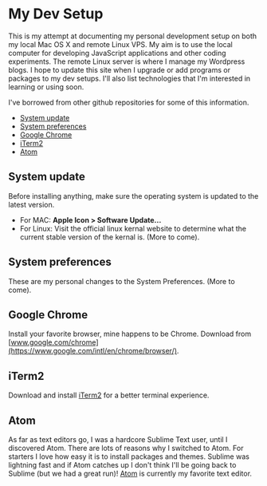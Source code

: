 # My Dev Setup
This is my attempt at documenting my personal development setup on both my local Mac OS X and remote Linux VPS. My aim is to use the local computer for developing JavaScript applications and other coding experiments. The remote Linux server is where I manage my Wordpress blogs. I hope to update this site when I upgrade or add programs or packages to my dev setups. I'll also list technologies that I'm interested in learning or using soon.

I've borrowed from other github repositories for some of this information.

- [System update](#system-update)
- [System preferences](#system-preferences)
- [Google Chrome](#google-chrome)
- [iTerm2](#iterm2)
- [Atom](#atom)

## System update

Before installing anything, make sure the operating system is updated to the latest version.
- For MAC: **Apple Icon > Software Update...**
- For Linux: Visit the official linux kernal website to determine what the current stable version of the kernal is. (More to come).

## System preferences

These are my personal changes to the System Preferences. (More to come).

## Google Chrome

Install your favorite browser, mine happens to be Chrome.
Download from [www.google.com/chrome](https://www.google.com/intl/en/chrome/browser/).

## iTerm2

Download and install [iTerm2](http://www.iterm2.com/) for a better terminal experience.

## Atom

As far as text editors go, I was a hardcore Sublime Text user, until I discovered Atom. There are lots of reasons why I switched to Atom. For starters I love how easy it is to install packages and themes. Sublime was lightning fast and if Atom catches up I don't think I'll be going back to Sublime (but we had a great run)! [Atom](https://atom.io/) is currently my favorite text editor.

